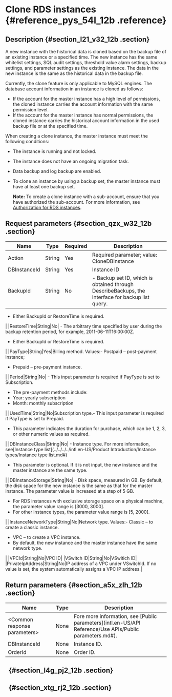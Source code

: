 # Clone RDS instances {#reference_pys_54l_12b .reference}

## Description {#section_l21_v32_12b .section}

A new instance with the historical data is cloned based on the backup file of an existing instance or a specified time. The new instance has the same whitelist settings, SQL audit settings, threshold value alarm settings, backup settings, and parameter settings as the existing instance. The data in the new instance is the same as the historical data in the backup file.

Currently, the clone feature is only applicable to MySQL engines. The database account information in an instance is cloned as follows:

-   If the account for the master instance has a high level of permissions, the cloned instance carries the account information with the same permission level.
-   If the account for the master instance has normal permissions, the cloned instance carries the historical account information in the used backup file or at the specified time.

When creating a clone instance, the master instance must meet the following conditions:

-   The instance is running and not locked.
-   The instance does not have an ongoing migration task.
-   Data backup and log backup are enabled.
-   To clone an instance by using a backup set, the master instance must have at least one backup set.

    **Note:** To create a clone instance with a sub-account, ensure that you have authorized the sub-account. For more information, see [Authorization for RDS instances](https://www.alibabacloud.com/help/zh/doc-detail/58932.htm?spm=a2c63.p38356.a3.1.10a75f7dcY4IPE).


## Request parameters {#section_qzx_w32_12b .section}

|Name|Type|Required|Description|
|----|----|--------|-----------|
|Action|String|Yes|Required parameter; value: CloneDBInstance|
|DBInstanceId|String|Yes|Instance ID|
|BackupId|String|No| -   Backup set ID, which is obtained through DescribeBackups, the interface for backup list query.
-   Either BackupId or RestoreTime is required.

 |
|RestoreTime|String|No| -   The arbitrary time specified by user during the backup retention period, for example, 2011-06-11T16:00:00Z.
-   Either BackupId or RestoreTime is required.

 |
|PayType|String|Yes|Billing method. Values:-   Postpaid – post-payment instance;
-   Prepaid – pre-payment instance.

|
|Period|String|No| -   This input parameter is required if PayType is set to Subscription.
-   The pre-payment methods include:
-   Year: yearly subscription
-   Month: monthly subscription

 |
|UsedTime|String|No|Subscription type.-   This input parameter is required if PayType is set to Prepaid.
-   This parameter indicates the duration for purchase, which can be 1, 2, 3, or other numeric values as required.

|
|DBInstanceClass|String|No| -   Instance type. For more information, see[Instance type list](../../../../intl.en-US/Product Introduction/Instance types/Instance type list.md#)
-   This parameter is optional. If it is not input, the new instance and the master instance are the same type.

 |
|DBInstanceStorage|String|No| -   Disk space, measured in GB. By default, the disk space for the new instance is the same as that for the master instance. The parameter value is increased at a step of 5 GB.
-   For RDS instances with exclusive storage space on a physical machine, the parameter value range is \[3000, 3000\].
-   For other instance types, the parameter value range is \[5, 2000\].

 |
|InstanceNetworkType|String|No|Network type. Values:-   Classic – to create a classic instance.
-   VPC – to create a VPC instance.
-   By default, the new instance and the master instance have the same network type.

|
|VPCId|String|No|VPC ID|
|VSwitch ID|String|No|VSwitich ID|
|PrivateIpAddress|String|No|IP address of a VPC under VSwitchId. If no value is set, the system automatically assigns a VPC IP address.|

## Return parameters {#section_a5x_zlh_12b .section}

|Name|Type|Description|
|----|----|-----------|
|<Common response parameters\>|None|Fore more information, see [Public parameters](intl.en-US/API Reference/Use APIs/Public parameters.md#).|
|DBInstanceId|None|Instance ID.|
|OrderId|None|Order ID.|

##   {#section_l4g_pj2_12b .section}

##   {#section_xtg_rj2_12b .section}

